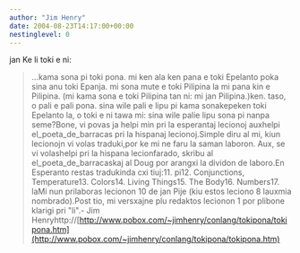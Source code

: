 ```yaml
---
author: "Jim Henry"
date: 2004-08-23T14:17:00+00:00
nestinglevel: 0
---
```

jan Ke li toki e ni:
>...kama sona pi toki pona. mi ken ala ken pana e toki Epelanto poka sina
>anu toki Epanja. mi sona mute e toki Pilipina la mi pana kin e
>Pilipina. (mi kama sona e toki Pilipina tan ni: mi jan Pilipina.)ken. taso, o pali e pali pona. sina wile pali e lipu pi kama sonakepeken toki Epelanto la, o toki e ni tawa mi: sina wile palie lipu sona pi nanpa seme?Bone, vi povas ja helpi min pri la esperantaj lecionoj auxhelpi el\_poeta\_de\_barracas pri la hispanaj lecionoj.Simple diru al mi, kiun lecionojn vi volas traduki,por ke mi ne faru la saman laboron. Aux, se vi volashelpi pri la hispana lecionfarado, skribu al el\_poeta\_de\_barracaskaj al Doug por arangxi la dividon de laboro.En Esperanto restas tradukinda cxi tiuj:11. pi12. Conjunctions, Temperature13. Colors14. Living Things15. The Body16. Numbers17. laMi nun prilaboras lecionon 10 de jan Pije (kiu estos leciono 8 lauxmia nombrado).Post tio, mi versxajne plu redaktos lecionon 1 por plibone klarigi pri "li".- Jim Henryhttp://[http://www.pobox.com/~jimhenry/conlang/tokipona/tokipona.htm](http://www.pobox.com/~jimhenry/conlang/tokipona/tokipona.htm)
